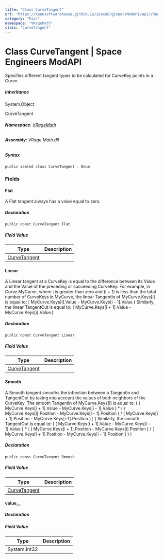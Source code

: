 ```yaml
---
title: "Class CurveTangent"
url: "https://keensoftwarehouse.github.io/SpaceEngineersModAPI/api/VRageMath.CurveTangent.html"
category: "Misc"
namespace: "VRageMath"
class: "CurveTangent"
---
```


# Class CurveTangent | Space Engineers ModAPI

Specifies different tangent types to be calculated for CurveKey points in a Curve.

##### Inheritance

System.Object

CurveTangent

###### **Namespace**: [VRageMath](https://keensoftwarehouse.github.io/SpaceEngineersModAPI/api/VRageMath.html)

###### **Assembly**: VRage.Math.dll

##### Syntax

```
public sealed class CurveTangent : Enum
```

### Fields

#### Flat

A Flat tangent always has a value equal to zero.

##### Declaration

```
public const CurveTangent Flat
```

##### Field Value

| Type | Description |
| --- | --- |
| [CurveTangent](https://keensoftwarehouse.github.io/SpaceEngineersModAPI/api/VRageMath.CurveTangent.html) |     |

#### Linear

A Linear tangent at a CurveKey is equal to the difference between its Value and the Value of the preceding or succeeding CurveKey. For example, in Curve MyCurve, where i is greater than zero and (i + 1) is less than the total number of CurveKeys in MyCurve, the linear TangentIn of MyCurve.Keys\[i\] is equal to: ( MyCurve.Keys\[i\].Value - MyCurve.Keys\[i - 1\].Value ) Similarly, the linear TangentOut is equal to: ( MyCurve.Keys\[i + 1\].Value - MyCurve.Keys\[i\].Value.)

##### Declaration

```
public const CurveTangent Linear
```

##### Field Value

| Type | Description |
| --- | --- |
| [CurveTangent](https://keensoftwarehouse.github.io/SpaceEngineersModAPI/api/VRageMath.CurveTangent.html) |     |

#### Smooth

A Smooth tangent smooths the inflection between a TangentIn and TangentOut by taking into account the values of both neighbors of the CurveKey. The smooth TangentIn of MyCurve.Keys\[i\] is equal to: ( ( MyCurve.Keys\[i + 1\].Value - MyCurve.Keys\[i - 1\].Value ) \* ( ( MyCurve.Keys\[i\].Position - MyCurve.Keys\[i - 1\].Position ) / ( MyCurve.Keys\[i + 1\].Position - MyCurve.Keys\[i-1\].Position ) ) ) Similarly, the smooth TangentOut is equal to: ( ( MyCurve.Keys\[i + 1\].Value - MyCurve.Keys\[i - 1\].Value ) \* ( ( MyCurve.Keys\[i + 1\].Position - MyCurve.Keys\[i\].Position ) / ( MyCurve.Keys\[i + 1\].Position - MyCurve.Keys\[i - 1\].Position ) ) )

##### Declaration

```
public const CurveTangent Smooth
```

##### Field Value

| Type | Description |
| --- | --- |
| [CurveTangent](https://keensoftwarehouse.github.io/SpaceEngineersModAPI/api/VRageMath.CurveTangent.html) |     |

#### value\_\_

##### Declaration

##### Field Value

| Type | Description |
| --- | --- |
| System.Int32 |     |